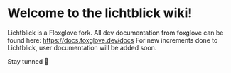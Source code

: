 # Welcome to the lichtblick wiki!

Lichtblick is a Floxglove fork.
All dev documentation from foxglove can be found here: https://docs.foxglove.dev/docs
For new increments done to Lichtblick, user documentation will be added soon.

Stay tunned 🚀